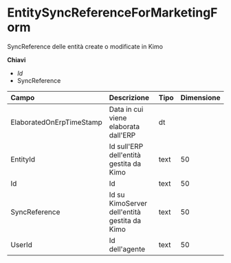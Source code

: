 # EntitySyncReferenceForMarketingForm

SyncReference delle entità create o modificate in Kimo

  
 **Chiavi**

* _Id_
* SyncReference

| Campo | Descrizione | Tipo | Dimensione |
| :--- | :--- | :--- | :--- |
| ElaboratedOnErpTimeStamp | Data in cui viene elaborata dall'ERP | dt |  |
| EntityId | Id sull'ERP dell'entità gestita da Kimo | text | 50 |
| Id | Id | text | 50 |
| SyncReference | Id su KimoServer dell'entità gestita da Kimo | text | 50 |
| UserId | Id dell'agente | text | 50 |

